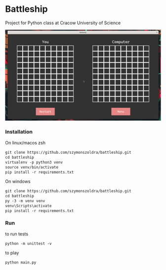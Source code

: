 # Battleship

Project for Python class at Cracow University of Science

![Przebieg gry](docs/game.gif)

### Installation

On linux/macos zsh

```shell
git clone https://github.com/szymonszoldra/battleship.git
cd battleship
virtualenv -p python3 venv
source venv/bin/activate
pip install -r requirements.txt
```

On windows

```shell
git clone https://github.com/szymonszoldra/battleship.git
cd battleship
py -3 -m venv venv
venv\Scripts\activate
pip install -r requirements.txt
```

### Run
to run tests
```shell
python -m unittest -v
```
to play
```shell
python main.py
```